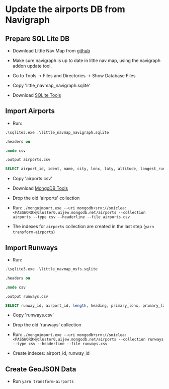 # Update the airports DB from Navigraph

## Prepare SQL Lite DB

* Download Little Nav Map from [github](https://github.com/albar965/littlenavmap/releases)

* Make sure navigraph is up to date in little nav map, using the navigraph addon update tool.

* Go to Tools -> Files and Directories -> Show Database Files

* Copy 'little_navmap_navigraph.sqlite'

* Download [SQLite Tools](https://www.sqlite.org/download.html)

## Import Airports

* Run:

```sql
.\sqlite3.exe .\little_navmap_navigraph.sqlite

.headers on

.mode csv

.output airports.csv

SELECT airport_id, ident, name, city, lonx, laty, altitude, longest_runway_length FROM airport;
```

* Copy 'airports.csv'

* Download [MongoDB Tools](https://www.mongodb.com/try/download/database-tools)

* Drop the old 'airports' collection

* Run: `./mongoimport.exe --uri mongodb+srv://smiclea:<PASSWORD>@cluster0.uijew.mongodb.net/airports --collection airports --type csv --headerline --file airports.csv`

* The indexes for `airports` collection are created in the last step (`yarn transform-airports`)

## Import Runways

* Run:

```sql
.\sqlite3.exe .\little_navmap_msfs.sqlite

.headers on

.mode csv

.output runways.csv

SELECT runway_id, airport_id, length, heading, primary_lonx, primary_laty, secondary_lonx, secondary_laty, altitude, lonx, laty FROM runway;
```

* Copy 'runways.csv'

* Drop the old 'runways' collection

* Run: `./mongoimport.exe --uri mongodb+srv://smiclea:<PASSWORD>@cluster0.uijew.mongodb.net/airports --collection runways --type csv --headerline --file runways.csv`

* Create indexes: airport_id, runway_id

## Create GeoJSON Data

* Run `yarn transform-airports`
